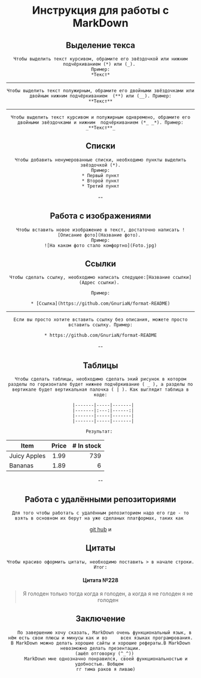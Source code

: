 <div align="center">

# Инструкция для работы с MarkDown

## Выделение текса

    Чтобы выделить текст курсивом, обрамите его звёздочкой или нижним подчёркиванием (*) или (_). 
    Пример:
    *Текст*
______________
    Чтобы выделить текст полужирным, обрамите его двойными звёздочками или двойным нижним подчёркиванием  (**) или (__). Пример:
    **Текст**
____________________________________________
    Чтобы выделить текст курсивом и полужирным однвремено, обрамите его двойными звёздочками и нижним  подчёркиванием (*_ _*). Пример:
    _**Текст**_


## Списки

    Чтобы добавить ненумерованные списки, необходимо пункты выделить звёздочкой (*).
    Пример:
    * Первый пункт
    * Второй пункт
    * Третий пункт

--
## Работа с изображениями

    Чтобы вставить новое изображение в текст, достаточно написать ![Описание фото](Название фото). 
    Пример:
    ![На каком фото стало комфортно](Foto.jpg)
## Ссылки
    Чтобы сделать ссылку, необходимо написать следущее:[Название ссылки](Адрес ссылки). 
    
    Пример:

    * [Ссылка](https://github.com/GnuriaN/format-README)
---
    Если вы просто хотите вставить ссылку без описания, можете просто вставить ссылку. Пример:

    * https://github.com/GnuriaN/format-README

--
## Таблицы
    Чтобы сделать таблицы, необходимо сделать экий рисунок в котором разделы по горизонтале будет нижнее подчёркивание ( _ ), а разделы по вертикале будет вертикальная палочка ( | ). Как выглядит таблица в коде:

              |-------|-----|-------|        
           |-------|:---:|------:|     
      |-------|-----|-------|
      |-------|-----|-------|
      
    Результат: 
| Item         | Price | # In stock |
|--------------|:-----:|-----------:|
| Juicy Apples |  1.99 |        739 |
| Bananas      |  1.89 |          6 |

--

## Работа с удалёнными репозиториями
    Для того чтобы работать с удалённым репозиторием надо его где - то взять в основном их берут на уже сделаных платформах, таких как 
[git hub](https://github.com/)
     и 
## Цитаты
    Чтобы красиво оформить цитаты, необходимо поставить > в начале строки. Итог:
#### Цитата №228
> Я голоден только тогда когда я голоден,
> а когда я не голоден я не голоден 

## Заключение
       По завершению хочу сказать, MarkDown очень функциональный язык, в нём есть свои плюсы и минусы как и во     всех языках програмрования. В MarkDown можно делать хорошие сайты и хорошие рефераты.В MarkDown невозможно делать презентации.
        (ашёл отговорку (^_^)) 
        MarkDown мне однозначно понравился, своей функциональностью и удобностью. Вобщем 
        гг тима раков я ливаю)